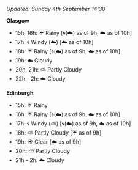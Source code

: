 *Updated: Sunday 4th September 14:30*

**Glasgow**

* 15h, 16h: :umbrella: Rainy [:cyclone:(:cloud:) as of 9h, :cloud: as of 10h]
* 17h: :cyclone: Windy (:cloud:) [:cloud: as of 10h]
* 18h: :umbrella: Rainy [:cyclone:(:cloud:) as of 9h, :cloud: as of 10h]
* 19h: :cloud: Cloudy
* 20h, 21h: :partly_sunny: Partly Cloudy
* 22h - 2h: :cloud: Cloudy

**Edinburgh**

* 15h: :umbrella: Rainy
* 16h: :umbrella: Rainy [:cyclone:(:cloud:) as of 9h, :cloud: as of 10h]
* 17h: :cyclone: Windy (:partly_sunny:) [:cyclone:(:cloud:) as of 9h, :cloud: as of 10h]
* 18h: :partly_sunny: Partly Cloudy [:umbrella: as of 9h]
* 19h: :sunny: Clear [:cloud: as of 9h]
* 20h: :partly_sunny: Partly Cloudy
* 21h - 2h: :cloud: Cloudy
